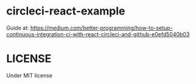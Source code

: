 # circleci-react-example
Guide at: https://medium.com/better-programming/how-to-setup-continuous-integration-ci-with-react-circleci-and-github-e0efd5040b03


# LICENSE
Under MIT license